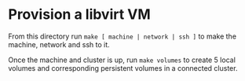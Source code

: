 # Provision a libvirt VM

From this directory run `make [ machine | network | ssh ]` to make the machine,
network and ssh to it.

Once the machine and cluster is up, run `make volumes` to create 5 local volumes
and corresponding persistent volumes in a connected cluster.